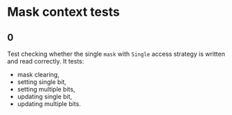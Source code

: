 # Mask context tests

## 0
Test checking whether the single `mask` with `Single` access strategy is written and read correctly.
It tests:
- mask clearing,
- setting single bit,
- setting multiple bits,
- updating single bit,
- updating multiple bits.
